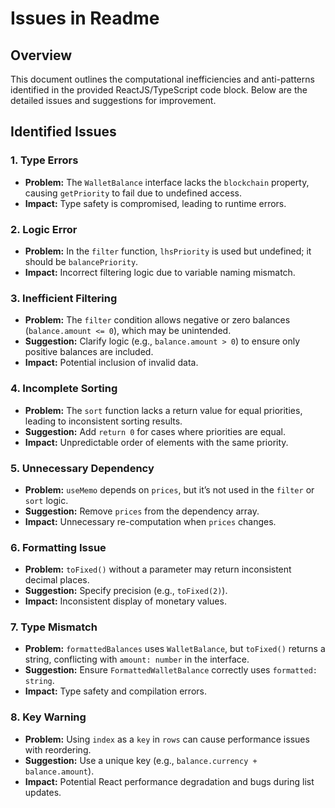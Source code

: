 # Issues in Readme

## Overview
This document outlines the computational inefficiencies and anti-patterns identified in the provided ReactJS/TypeScript code block. Below are the detailed issues and suggestions for improvement.

## Identified Issues

### 1. Type Errors
- **Problem:** The `WalletBalance` interface lacks the `blockchain` property, causing `getPriority` to fail due to undefined access.
- **Impact:** Type safety is compromised, leading to runtime errors.

### 2. Logic Error
- **Problem:** In the `filter` function, `lhsPriority` is used but undefined; it should be `balancePriority`.
- **Impact:** Incorrect filtering logic due to variable naming mismatch.

### 3. Inefficient Filtering
- **Problem:** The `filter` condition allows negative or zero balances (`balance.amount <= 0`), which may be unintended.
- **Suggestion:** Clarify logic (e.g., `balance.amount > 0`) to ensure only positive balances are included.
- **Impact:** Potential inclusion of invalid data.

### 4. Incomplete Sorting
- **Problem:** The `sort` function lacks a return value for equal priorities, leading to inconsistent sorting results.
- **Suggestion:** Add `return 0` for cases where priorities are equal.
- **Impact:** Unpredictable order of elements with the same priority.

### 5. Unnecessary Dependency
- **Problem:** `useMemo` depends on `prices`, but it’s not used in the `filter` or `sort` logic.
- **Suggestion:** Remove `prices` from the dependency array.
- **Impact:** Unnecessary re-computation when `prices` changes.

### 6. Formatting Issue
- **Problem:** `toFixed()` without a parameter may return inconsistent decimal places.
- **Suggestion:** Specify precision (e.g., `toFixed(2)`).
- **Impact:** Inconsistent display of monetary values.

### 7. Type Mismatch
- **Problem:** `formattedBalances` uses `WalletBalance`, but `toFixed()` returns a string, conflicting with `amount: number` in the interface.
- **Suggestion:** Ensure `FormattedWalletBalance` correctly uses `formatted: string`.
- **Impact:** Type safety and compilation errors.

### 8. Key Warning
- **Problem:** Using `index` as a `key` in `rows` can cause performance issues with reordering.
- **Suggestion:** Use a unique key (e.g., `balance.currency + balance.amount`).
- **Impact:** Potential React performance degradation and bugs during list updates.